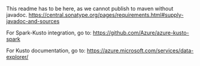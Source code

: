 This readme has to be here, as we cannot publish to maven without javadoc.
https://central.sonatype.org/pages/requirements.html#supply-javadoc-and-sources

For Spark-Kusto integration, go to:
https://github.com/Azure/azure-kusto-spark

For Kusto documentation, go to:
https://azure.microsoft.com/services/data-explorer/
